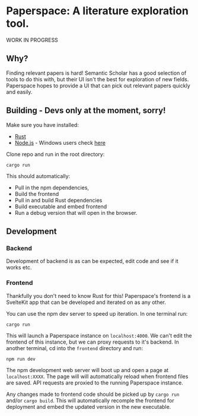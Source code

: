 # Paperspace: A literature exploration tool.

WORK IN PROGRESS

## Why?
Finding relevant papers is hard! Semantic Scholar has a good selection of tools to do this with, but their UI isn't the best for exploration of new fields. Paperspace hopes to provide a UI that can pick out relevant papers quickly and easily.

## Building - Devs only at the moment, sorry!
Make sure you have installed:

+ [Rust](https://www.rust-lang.org/)
+ [Node.js](https://nodejs.org/en/) - Windows users check [here](https://docs.microsoft.com/en-us/windows/dev-environment/javascript/nodejs-on-windows)

Clone repo and run in the root directory:
```shell
cargo run
```

This should automatically:
+ Pull in the npm dependencies,
+ Build the frontend
+ Pull in and build Rust dependencies
+ Build executable and embed frontend 
+ Run a debug version that will open in the browser.

## Development
### Backend 
Development of backend is as can be expected, edit code and see if it works etc.

### Frontend 
Thankfully you don't need to know Rust for this! Paperspace's frontend is a SvelteKit app that can be developed and iterated on as any other.

You can use the npm dev server to speed up iteration.
In one terminal run:
```shell
cargo run
```
This will launch a Paperspace instance on `localhost:4000`. We can't edit the frontend of this instance, but we can proxy requests to it's backend.
In another terminal, cd into the `frontend` directory and run:
```shell
npm run dev
```
The npm development web server will boot up and open a page at `localhost:XXXX`. The page will will automatically reload when frontend files are saved. API requests are proxied to the running Paperspace instance. 

Any changes made to frontend code should be picked up by `cargo run` and/or `cargo build`. This will automatically recomple the frontend for deployment and embed the updated version in the new executable.